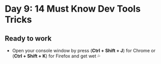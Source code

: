 # Day 9: 14 Must Know Dev Tools Tricks

## Ready to work

- Open your console window by press (**Ctrl + Shift + J**) for Chrome or (**Ctrl + Shift + K**) for Firefox and get wet :sweat_drops:
